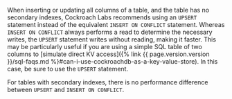 When inserting or updating all columns of a table, and the table has no secondary
indexes, Cockroach Labs recommends using an `UPSERT` statement instead of the
equivalent `INSERT ON CONFLICT` statement. Whereas `INSERT ON CONFLICT` always
performs a read to determine the necessary writes, the `UPSERT` statement writes
without reading, making it faster. This may be particularly useful if
you are using a simple SQL table of two columns to [simulate direct KV access]({% link {{ page.version.version }}/sql-faqs.md %}#can-i-use-cockroachdb-as-a-key-value-store).
In this case, be sure to use the `UPSERT` statement.

For tables with secondary indexes, there is no performance difference between `UPSERT` and `INSERT ON CONFLICT`.
